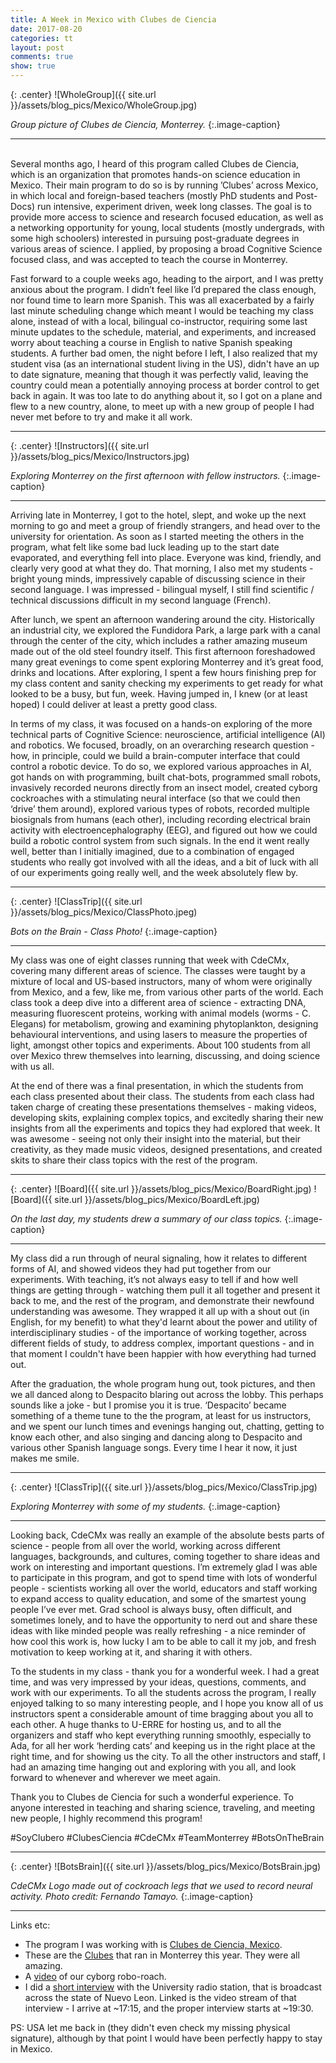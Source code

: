 ```yaml
---
title: A Week in Mexico with Clubes de Ciencia
date: 2017-08-20
categories: tt
layout: post
comments: true
show: true
---
```


{: .center}
![WholeGroup]({{ site.url }}/assets/blog_pics/Mexico/WholeGroup.jpg)

*Group picture of Clubes de Ciencia, Monterrey.*
{:.image-caption}

<hr>
<br>
Several months ago, I heard of this program called Clubes de Ciencia, which is an organization that promotes hands-on science education in Mexico. Their main program to do so is by running ’Clubes’ across Mexico, in which local and foreign-based teachers (mostly PhD students and Post-Docs) run intensive, experiment driven, week long classes. The goal is to provide more access to science and research focused education, as well as a networking opportunity for young, local students (mostly undergrads, with some high schoolers) interested in pursuing post-graduate degrees in various areas of science. I applied, by proposing a broad Cognitive Science focused class, and was accepted to teach the course in Monterrey.

Fast forward to a couple weeks ago, heading to the airport, and I was pretty anxious about the program. I didn’t feel like I’d prepared the class enough, nor found time to learn more Spanish. This was all exacerbated by a fairly last minute scheduling change which meant I would be teaching my class alone, instead of with a local, bilingual co-instructor, requiring some last minute updates to the schedule, material, and experiments, and increased worry about teaching a course in English to native Spanish speaking students. A further bad omen, the night before I left, I also realized that my student visa (as an international student living in the US), didn't have an up to date signature, meaning that though it was perfectly valid, leaving the country could mean a potentially annoying process at border control to get back in again. It was too late to do anything about it, so I got on a plane and flew to a new country, alone, to meet up with a new group of people I had never met before to try and make it all work.

<hr>
{: .center}
![Instructors]({{ site.url }}/assets/blog_pics/Mexico/Instructors.jpg)

*Exploring Monterrey on the first afternoon with fellow instructors.*
{:.image-caption}
<hr>

Arriving late in Monterrey, I got to the hotel, slept, and woke up the next morning to go and meet a group of friendly strangers, and head over to the university for orientation. As soon as I started meeting the others in the program, what felt like some bad luck leading up to the start date evaporated, and everything fell into place. Everyone was kind, friendly, and clearly very good at what they do. That morning, I also met my students - bright young minds, impressively capable of discussing science in their second language. I was impressed - bilingual myself, I still find scientific / technical discussions difficult in my second language (French).

After lunch, we spent an afternoon wandering around the city. Historically an industrial city, we explored the Fundidora Park, a large park with a canal through the center of the city, which includes a rather amazing museum made out of the old steel foundry itself. This first afternoon foreshadowed many great evenings to come spent exploring Monterrey and it’s great food, drinks and locations. After exploring, I spent a few hours finishing prep for my class content and sanity checking my experiments to get ready for what looked to be a busy, but fun, week. Having jumped in, I knew (or at least hoped) I could deliver at least a pretty good class.

In terms of my class, it was focused on a hands-on exploring of the more technical parts of Cognitive Science: neuroscience, artificial intelligence (AI) and robotics. We focused, broadly, on an overarching research question -  how, in principle, could we build a brain-computer interface that could control a robotic device. To do so, we explored various approaches in AI, got hands on with programming, built chat-bots, programmed small robots, invasively recorded neurons directly from an insect model, created cyborg cockroaches with a stimulating neural interface (so that we could then ‘drive’ them around), explored various types of robots, recorded multiple biosignals from humans (each other), including recording electrical brain activity with electroencephalography (EEG), and figured out how we could build a robotic control system from such signals. In the end it went really well, better than I initially imagined, due to a combination of engaged students who really got involved with all the ideas, and a bit of luck with all of our experiments going really well, and the week absolutely flew by.

<hr>
{: .center}
![ClassTrip]({{ site.url }}/assets/blog_pics/Mexico/ClassPhoto.jpeg)

*Bots on the Brain - Class Photo!*
{:.image-caption}
<hr>

My class was one of eight classes running that week with CdeCMx, covering many different areas of science. The classes were taught by a mixture of local and US-based instructors, many of whom were originally from Mexico, and a few, like me, from various other parts of the world. Each class took a deep dive into a different area of science - extracting DNA, measuring fluorescent proteins, working with animal models (worms - C. Elegans) for metabolism, growing and examining phytoplankton, designing behavioural interventions, and using lasers to measure the properties of light, amongst other topics and experiments. About 100 students from all over Mexico threw themselves into learning, discussing, and doing science with us all.

At the end of there was a final presentation, in which the students from each class presented about their class. The students from each class had taken charge of creating these presentations themselves - making videos, developing skits, explaining complex topics, and excitedly sharing their new insights from all the experiments and topics they had explored that week. It was awesome - seeing not only their insight into the material, but their creativity, as they made music videos, designed presentations, and created skits to share their class topics with the rest of the program.

<hr>
{: .center}
![Board]({{ site.url }}/assets/blog_pics/Mexico/BoardRight.jpg)
![Board]({{ site.url }}/assets/blog_pics/Mexico/BoardLeft.jpg)

*On the last day, my students drew a summary of our class topics.*
{:.image-caption}
<hr>

My class did a run through of neural signaling, how it relates to different forms of AI, and showed videos they had put together from our experiments. With teaching, it’s not always easy to tell if and how well things are getting through - watching them pull it all together and present it back to me, and the rest of the program, and demonstrate their newfound understanding was awesome. They wrapped it all up with a shout out (in English, for my benefit) to what they'd learnt about the power and utility of interdisciplinary studies - of the importance of working together, across different fields of study, to address complex, important questions - and in that moment I couldn't have been happier with how everything had turned out.

After the graduation, the whole program hung out, took pictures, and then we all danced along to Despacito blaring out across the lobby. This perhaps sounds like a joke - but I promise you it is true. ‘Despacito’ became something of a theme tune to the the program, at least for us instructors, and we spent our lunch times and evenings hanging out, chatting, getting to know each other, and also singing and dancing along to Despacito and various other Spanish language songs. Every time I hear it now, it just makes me smile.

<hr>
{: .center}
![ClassTrip]({{ site.url }}/assets/blog_pics/Mexico/ClassTrip.jpg)

*Exploring Monterrey with some of my students.*
{:.image-caption}
<hr>

Looking back, CdeCMx was really an example of the absolute bests parts of science - people from all over the world, working across different languages, backgrounds, and cultures, coming together to share ideas and work on interesting and important questions. I’m extremely glad I was able to participate in this program, and got to spend time with lots of wonderful people - scientists working all over the world, educators and staff working to expand access to quality education, and some of the smartest young people I’ve ever met. Grad school is always busy, often difficult, and sometimes lonely, and to have the opportunity to nerd out and share these ideas with like minded people was really refreshing - a nice reminder of how cool this work is, how lucky I am to be able to call it my job, and fresh motivation to keep working at it, and sharing it with others.

To the students in my class - thank you for a wonderful week. I had a great time, and was very impressed by your ideas, questions, comments, and work with our experiments. To all the students across the program, I really enjoyed talking to so many interesting people, and I hope you know all of us instructors spent a considerable amount of time bragging about you all to each other. A huge thanks to U-ERRE for hosting us, and to all the organizers and staff who kept everything running smoothly, especially to Ada, for all her work ‘herding cats’ and keeping us in the right place at the right time, and for showing us the city. To all the other instructors and staff, I had an amazing time hanging out and exploring with you all, and look forward to whenever and wherever we meet again.

Thank you to Clubes de Ciencia for such a wonderful experience. To anyone interested in teaching and sharing science, traveling, and meeting new people, I highly recommend this program!

#SoyClubero #ClubesCiencia #CdeCMx #TeamMonterrey #BotsOnTheBrain

<hr>
{: .center}
![BotsBrain]({{ site.url }}/assets/blog_pics/Mexico/BotsBrain.jpg)

*CdeCMx Logo made out of cockroach legs that we used to record neural activity. Photo credit: Fernando Tamayo.*
{:.image-caption}
<hr>

Links etc:
- The program I was working with is [Clubes de Ciencia, Mexico](https://www.clubesdeciencia.mx).
- These are the [Clubes](https://www.clubesdeciencia.mx/estudiantes/clubes2017/#Monterrey) that ran in Monterrey this year. They were all amazing.
- A [video](https://www.facebook.com/clubesdecienciamx/videos/1965669790388582/) of our cyborg robo-roach.
- I did a [short interview](https://www.facebook.com/UERREradio/videos/921835311288115/) with the University radio station, that is broadcast across the state of Nuevo Leon. Linked is the video stream of that interview - I arrive at ~17:15, and the proper interview starts at ~19:30.

PS: USA let me back in (they didn't even check my missing physical signature), although by that point I would have been perfectly happy to stay in Mexico.
